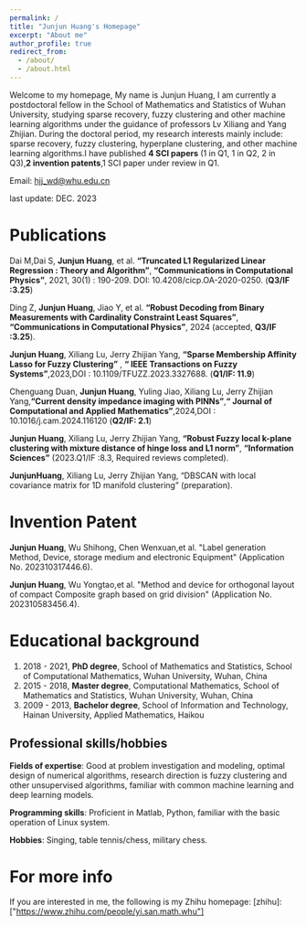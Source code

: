 ```yaml
---
permalink: /
title: "Junjun Huang's Homepage"
excerpt: "About me"
author_profile: true
redirect_from: 
  - /about/
  - /about.html
---
```


Welcome to my homepage, My name is Junjun Huang, I am currently a postdoctoral fellow in the School of Mathematics and Statistics of Wuhan University, studying sparse recovery, fuzzy clustering and other machine learning algorithms under the guidance of professors Lv Xiliang and Yang Zhijian. During the doctoral period, my research interests mainly include: sparse recovery, fuzzy clustering, hyperplane clustering, and other machine learning algorithms.I have published **4 SCI papers** (1 in Q1, 1 in Q2, 2 in Q3),**2 invention patents**,1 SCI paper under review in Q1.


Email: <hjj_wd@whu.edu.cn>


last update: DEC. 2023

# Publications
Dai M,Dai S, **Junjun Huang**, et al. **“Truncated L1 Regularized Linear Regression : Theory and Algorithm”**, **“Communications in Computational Physics”**, 2021, 30(1) : 190-209. DOI: 10.4208/cicp.OA-2020-0250.  (**Q3/IF :3.25**)

Ding Z, **Junjun Huang**, Jiao Y, et al. **“Robust Decoding from Binary Measurements with Cardinality Constraint Least Squares”**, **“Communications in Computational Physics”**, 2024 (accepted,  **Q3/IF :3.25**). 

**Junjun Huang**, Xiliang Lu, Jerry Zhijian Yang, **“Sparse Membership Affinity Lasso for Fuzzy Clustering”** , **“ IEEE Transactions on Fuzzy Systems”**,2023,DOI : 10.1109/TFUZZ.2023.3327688. (**Q1/IF: 11.9**)

Chenguang Duan, **Junjun Huang**, Yuling Jiao, Xiliang Lu, Jerry Zhijian Yang,**“Current density impedance imaging with PINNs”**,**“ Journal of Computational and Applied Mathematics”**,2024,DOI : 10.1016/j.cam.2024.116120 (**Q2/IF: 2.1**)

**Junjun Huang**, Xiliang Lu, Jerry Zhijian Yang, **“Robust Fuzzy local k-plane clustering with mixture distance of hinge loss and L1 norm”**, **“Information Sciences”** (2023.Q1/IF :8.3, Required reviews completed).

**JunjunHuang**, Xiliang Lu, Jerry Zhijian Yang, “DBSCAN with local covariance matrix for 1D manifold clustering” (preparation).

# Invention Patent
**Junjun Huang**, Wu Shihong, Chen Wenxuan,et al. "Label generation Method, Device, storage medium and electronic Equipment" (Application No. 202310317446.6).

**Junjun Huang**, Wu Yongtao,et al. "Method and device for orthogonal layout of compact Composite graph based on grid division" (Application No. 202310583456.4).

# Educational background
  1. 2018 - 2021, **PhD degree**, School of Mathematics and Statistics, School of Computational Mathematics, Wuhan University, Wuhan, China
  2. 2015 - 2018, **Master degree**, Computational Mathematics, School of Mathematics and Statistics, Wuhan University, Wuhan, China
  3. 2009 - 2013, **Bachelor degree**, School of Information and Technology, Hainan University, Applied Mathematics, Haikou 
  
## Professional skills/hobbies
   **Fields of expertise**: Good at problem investigation and modeling, optimal design of numerical algorithms, research direction is fuzzy clustering and other unsupervised algorithms, familiar with common machine learning and deep learning models.
   
   **Programming skills**: Proficient in Matlab, Python, familiar with the basic operation of Linux system.
   
   **Hobbies**: Singing, table tennis/chess, military chess.

# For more info
  If you are interested in me, the following is my Zhihu homepage: 
  [zhihu]: ["https://www.zhihu.com/people/yi.san.math.whu"]
  

